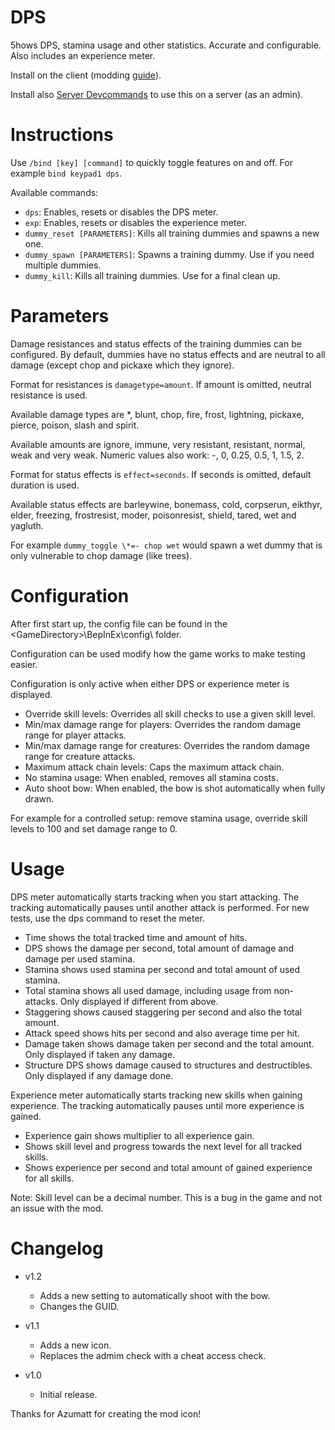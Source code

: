 # DPS

5hows DPS, stamina usage and other statistics. Accurate and configurable. Also includes an experience meter.

Install on the client (modding [guide](https://youtu.be/L9ljm2eKLrk)).

Install also [Server Devcommands](https://valheim.thunderstore.io/package/JereKuusela/Server_devcommands/) to use this on a server (as an admin).

# Instructions

Use `/bind [key] [command]` to quickly toggle features on and off. For example `bind keypad1 dps`.

Available commands:

- `dps`: Enables, resets or disables the DPS meter.
- `exp`: Enables, resets or disables the experience meter.
- `dummy_reset [PARAMETERS]`: Kills all training dummies and spawns a new one.
- `dummy_spawn [PARAMETERS]`: Spawns a training dummy. Use if you need multiple dummies.
- `dummy_kill`: Kills all training dummies. Use for a final clean up.

# Parameters

Damage resistances and status effects of the training dummies can be configured. By default, dummies have no status effects and are neutral to all damage (except chop and pickaxe which they ignore).

Format for resistances is `damagetype=amount`. If amount is omitted, neutral resistance is used.

Available damage types are \*, blunt, chop, fire, frost, lightning, pickaxe, pierce, poison, slash and spirit.

Available amounts are ignore, immune, very resistant, resistant, normal, weak and very weak. Numeric values also work: -, 0, 0.25, 0.5, 1, 1.5, 2.

Format for status effects is `effect=seconds`. If seconds is omitted, default duration is used.

Available status effects are barleywine, bonemass, cold, corpserun, eikthyr, elder, freezing, frostresist, moder, poisonresist, shield, tared, wet and yagluth.

For example `dummy_toggle \*=- chop wet` would spawn a wet dummy that is only vulnerable to chop damage (like trees).

# Configuration

After first start up, the config file can be found in the \<GameDirectory\>\BepInEx\config\ folder.

Configuration can be used modify how the game works to make testing easier.

Configuration is only active when either DPS or experience meter is displayed.

- Override skill levels: Overrides all skill checks to use a given skill level.
- Min/max damage range for players: Overrides the random damage range for player attacks.
- Min/max damage range for creatures: Overrides the random damage range for creature attacks.
- Maximum attack chain levels: Caps the maximum attack chain.
- No stamina usage: When enabled, removes all stamina costs.
- Auto shoot bow: When enabled, the bow is shot automatically when fully drawn.

For example for a controlled setup: remove stamina usage, override skill levels to 100 and set damage range to 0.

# Usage

DPS meter automatically starts tracking when you start attacking. The tracking automatically pauses until another attack is performed. For new tests, use the dps command to reset the meter.

- Time shows the total tracked time and amount of hits.
- DPS shows the damage per second, total amount of damage and damage per used stamina.
- Stamina shows used stamina per second and total amount of used stamina.
- Total stamina shows all used damage, including usage from non-attacks. Only displayed if different from above.
- Staggering shows caused staggering per second and also the total amount.
- Attack speed shows hits per second and also average time per hit.
- Damage taken shows damage taken per second and the total amount. Only displayed if taken any damage.
- Structure DPS shows damage caused to structures and destructibles. Only displayed if any damage done.

Experience meter automatically starts tracking new skills when gaining experience. The tracking automatically pauses until more experience is gained.

- Experience gain shows multiplier to all experience gain.
- Shows skill level and progress towards the next level for all tracked skills.
- Shows experience per second and total amount of gained experience for all skills.

Note: Skill level can be a decimal number. This is a bug in the game and not an issue with the mod.

# Changelog

- v1.2
	- Adds a new setting to automatically shoot with the bow.
	- Changes the GUID.

- v1.1
	- Adds a new icon.
	- Replaces the admim check with a cheat access check.

- v1.0
	- Initial release.

Thanks for Azumatt for creating the mod icon!